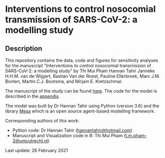 # Interventions to control nosocomial transmission of SARS-CoV-2: a modelling study
## Description
This repository contains the data, code and figures for sensitivity analyses for the manuscript "Interventions to control nosocomial transmission of SARS-CoV-2: a modelling study" by Thi Mui Pham Hannan Tahir Janneke H.H.M. van de Wijgert, Bastian Van der Roest, Pauline Ellerbroek, Marc J.M. Bonten, Martin C.J. Bootsma, and Mirjam E. Kretzschmar. 

The manuscript of the study can be found [here](https://github.com/htahir2/covid_intra-hospital_model/tree/main/manuscript). The code for the model is described in the [appendix](https://github.com/htahir2/covid_intra-hospital_model/tree/main/manuscript/appendix.pdf). 

The model was built by Dr Hannan Tahir using Python (version 3.6) and the library [Mesa](https://github.com/projectmesa/mesa) which is an open source agent-based modelling framework.

Corresponding authors of this work:
* Python code: Dr Hannan Tahir (hannantahir@hotmail.com)
* Manuscript and Visualization code in R: Thi Mui Pham (t.m.pham-2@umcutrecht.nl)

Last update: 26 February 2021

